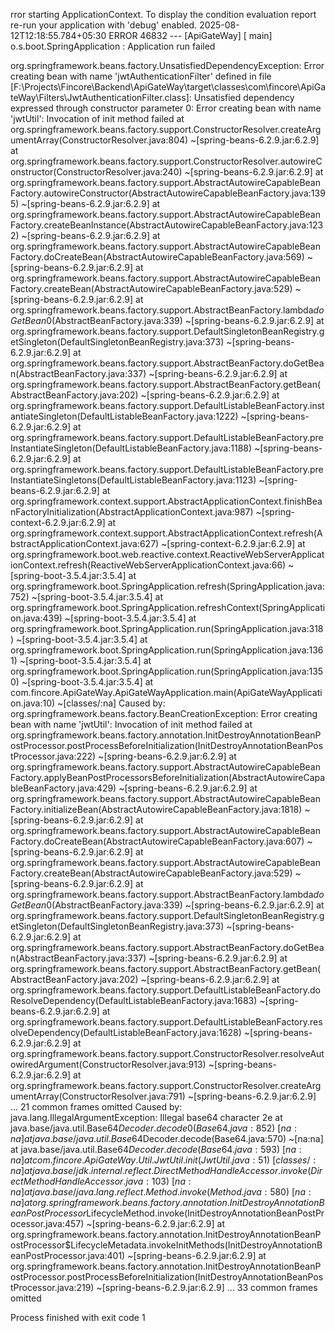 rror starting ApplicationContext. To display the condition evaluation report re-run your application with 'debug' enabled.
2025-08-12T12:18:55.784+05:30 ERROR 46832 --- [ApiGateWay] [           main] o.s.boot.SpringApplication               : Application run failed

org.springframework.beans.factory.UnsatisfiedDependencyException: Error creating bean with name 'jwtAuthenticationFilter' defined in file [F:\Projects\Fincore\Backend\ApiGateWay\target\classes\com\fincore\ApiGateWay\Filters\JwtAuthenticationFilter.class]: Unsatisfied dependency expressed through constructor parameter 0: Error creating bean with name 'jwtUtil': Invocation of init method failed
	at org.springframework.beans.factory.support.ConstructorResolver.createArgumentArray(ConstructorResolver.java:804) ~[spring-beans-6.2.9.jar:6.2.9]
	at org.springframework.beans.factory.support.ConstructorResolver.autowireConstructor(ConstructorResolver.java:240) ~[spring-beans-6.2.9.jar:6.2.9]
	at org.springframework.beans.factory.support.AbstractAutowireCapableBeanFactory.autowireConstructor(AbstractAutowireCapableBeanFactory.java:1395) ~[spring-beans-6.2.9.jar:6.2.9]
	at org.springframework.beans.factory.support.AbstractAutowireCapableBeanFactory.createBeanInstance(AbstractAutowireCapableBeanFactory.java:1232) ~[spring-beans-6.2.9.jar:6.2.9]
	at org.springframework.beans.factory.support.AbstractAutowireCapableBeanFactory.doCreateBean(AbstractAutowireCapableBeanFactory.java:569) ~[spring-beans-6.2.9.jar:6.2.9]
	at org.springframework.beans.factory.support.AbstractAutowireCapableBeanFactory.createBean(AbstractAutowireCapableBeanFactory.java:529) ~[spring-beans-6.2.9.jar:6.2.9]
	at org.springframework.beans.factory.support.AbstractBeanFactory.lambda$doGetBean$0(AbstractBeanFactory.java:339) ~[spring-beans-6.2.9.jar:6.2.9]
	at org.springframework.beans.factory.support.DefaultSingletonBeanRegistry.getSingleton(DefaultSingletonBeanRegistry.java:373) ~[spring-beans-6.2.9.jar:6.2.9]
	at org.springframework.beans.factory.support.AbstractBeanFactory.doGetBean(AbstractBeanFactory.java:337) ~[spring-beans-6.2.9.jar:6.2.9]
	at org.springframework.beans.factory.support.AbstractBeanFactory.getBean(AbstractBeanFactory.java:202) ~[spring-beans-6.2.9.jar:6.2.9]
	at org.springframework.beans.factory.support.DefaultListableBeanFactory.instantiateSingleton(DefaultListableBeanFactory.java:1222) ~[spring-beans-6.2.9.jar:6.2.9]
	at org.springframework.beans.factory.support.DefaultListableBeanFactory.preInstantiateSingleton(DefaultListableBeanFactory.java:1188) ~[spring-beans-6.2.9.jar:6.2.9]
	at org.springframework.beans.factory.support.DefaultListableBeanFactory.preInstantiateSingletons(DefaultListableBeanFactory.java:1123) ~[spring-beans-6.2.9.jar:6.2.9]
	at org.springframework.context.support.AbstractApplicationContext.finishBeanFactoryInitialization(AbstractApplicationContext.java:987) ~[spring-context-6.2.9.jar:6.2.9]
	at org.springframework.context.support.AbstractApplicationContext.refresh(AbstractApplicationContext.java:627) ~[spring-context-6.2.9.jar:6.2.9]
	at org.springframework.boot.web.reactive.context.ReactiveWebServerApplicationContext.refresh(ReactiveWebServerApplicationContext.java:66) ~[spring-boot-3.5.4.jar:3.5.4]
	at org.springframework.boot.SpringApplication.refresh(SpringApplication.java:752) ~[spring-boot-3.5.4.jar:3.5.4]
	at org.springframework.boot.SpringApplication.refreshContext(SpringApplication.java:439) ~[spring-boot-3.5.4.jar:3.5.4]
	at org.springframework.boot.SpringApplication.run(SpringApplication.java:318) ~[spring-boot-3.5.4.jar:3.5.4]
	at org.springframework.boot.SpringApplication.run(SpringApplication.java:1361) ~[spring-boot-3.5.4.jar:3.5.4]
	at org.springframework.boot.SpringApplication.run(SpringApplication.java:1350) ~[spring-boot-3.5.4.jar:3.5.4]
	at com.fincore.ApiGateWay.ApiGateWayApplication.main(ApiGateWayApplication.java:10) ~[classes/:na]
Caused by: org.springframework.beans.factory.BeanCreationException: Error creating bean with name 'jwtUtil': Invocation of init method failed
	at org.springframework.beans.factory.annotation.InitDestroyAnnotationBeanPostProcessor.postProcessBeforeInitialization(InitDestroyAnnotationBeanPostProcessor.java:222) ~[spring-beans-6.2.9.jar:6.2.9]
	at org.springframework.beans.factory.support.AbstractAutowireCapableBeanFactory.applyBeanPostProcessorsBeforeInitialization(AbstractAutowireCapableBeanFactory.java:429) ~[spring-beans-6.2.9.jar:6.2.9]
	at org.springframework.beans.factory.support.AbstractAutowireCapableBeanFactory.initializeBean(AbstractAutowireCapableBeanFactory.java:1818) ~[spring-beans-6.2.9.jar:6.2.9]
	at org.springframework.beans.factory.support.AbstractAutowireCapableBeanFactory.doCreateBean(AbstractAutowireCapableBeanFactory.java:607) ~[spring-beans-6.2.9.jar:6.2.9]
	at org.springframework.beans.factory.support.AbstractAutowireCapableBeanFactory.createBean(AbstractAutowireCapableBeanFactory.java:529) ~[spring-beans-6.2.9.jar:6.2.9]
	at org.springframework.beans.factory.support.AbstractBeanFactory.lambda$doGetBean$0(AbstractBeanFactory.java:339) ~[spring-beans-6.2.9.jar:6.2.9]
	at org.springframework.beans.factory.support.DefaultSingletonBeanRegistry.getSingleton(DefaultSingletonBeanRegistry.java:373) ~[spring-beans-6.2.9.jar:6.2.9]
	at org.springframework.beans.factory.support.AbstractBeanFactory.doGetBean(AbstractBeanFactory.java:337) ~[spring-beans-6.2.9.jar:6.2.9]
	at org.springframework.beans.factory.support.AbstractBeanFactory.getBean(AbstractBeanFactory.java:202) ~[spring-beans-6.2.9.jar:6.2.9]
	at org.springframework.beans.factory.support.DefaultListableBeanFactory.doResolveDependency(DefaultListableBeanFactory.java:1683) ~[spring-beans-6.2.9.jar:6.2.9]
	at org.springframework.beans.factory.support.DefaultListableBeanFactory.resolveDependency(DefaultListableBeanFactory.java:1628) ~[spring-beans-6.2.9.jar:6.2.9]
	at org.springframework.beans.factory.support.ConstructorResolver.resolveAutowiredArgument(ConstructorResolver.java:913) ~[spring-beans-6.2.9.jar:6.2.9]
	at org.springframework.beans.factory.support.ConstructorResolver.createArgumentArray(ConstructorResolver.java:791) ~[spring-beans-6.2.9.jar:6.2.9]
	... 21 common frames omitted
Caused by: java.lang.IllegalArgumentException: Illegal base64 character 2e
	at java.base/java.util.Base64$Decoder.decode0(Base64.java:852) ~[na:na]
	at java.base/java.util.Base64$Decoder.decode(Base64.java:570) ~[na:na]
	at java.base/java.util.Base64$Decoder.decode(Base64.java:593) ~[na:na]
	at com.fincore.ApiGateWay.Util.JwtUtil.init(JwtUtil.java:51) ~[classes/:na]
	at java.base/jdk.internal.reflect.DirectMethodHandleAccessor.invoke(DirectMethodHandleAccessor.java:103) ~[na:na]
	at java.base/java.lang.reflect.Method.invoke(Method.java:580) ~[na:na]
	at org.springframework.beans.factory.annotation.InitDestroyAnnotationBeanPostProcessor$LifecycleMethod.invoke(InitDestroyAnnotationBeanPostProcessor.java:457) ~[spring-beans-6.2.9.jar:6.2.9]
	at org.springframework.beans.factory.annotation.InitDestroyAnnotationBeanPostProcessor$LifecycleMetadata.invokeInitMethods(InitDestroyAnnotationBeanPostProcessor.java:401) ~[spring-beans-6.2.9.jar:6.2.9]
	at org.springframework.beans.factory.annotation.InitDestroyAnnotationBeanPostProcessor.postProcessBeforeInitialization(InitDestroyAnnotationBeanPostProcessor.java:219) ~[spring-beans-6.2.9.jar:6.2.9]
	... 33 common frames omitted


Process finished with exit code 1
